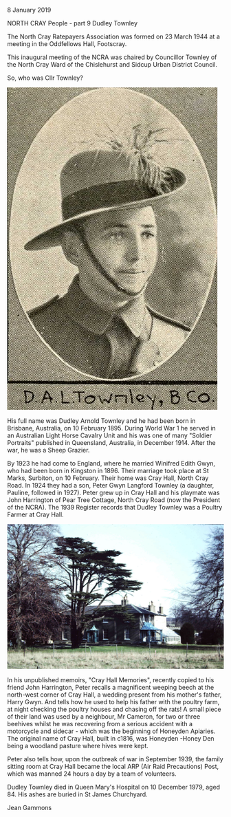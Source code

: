8 January 2019

NORTH CRAY People - part 9 Dudley Townley

The North Cray Ratepayers Association was formed on 23 March 1944 at a meeting in the Oddfellows Hall, Footscray.

This inaugural meeting of the NCRA was chaired by Councillor Townley of the North Cray Ward of the Chislehurst and Sidcup Urban District Council.

So, who was Cllr Townley?

![Image](images/nm0668_1.jpg)

His full name was Dudley Arnold Townley and he had been born in Brisbane, Australia, on 10 February 1895. During World War 1 he served in an Australian Light Horse Cavalry Unit and his was one of many "Soldier Portraits" published in Queensland, Australia, in December 1914. After the war, he was a Sheep Grazier.

By 1923 he had come to England, where he married Winifred Edith Gwyn, who had been born in Kingston in 1896. Their marriage took place at St Marks, Surbiton, on 10 February. Their home was Cray Hall, North Cray Road. In 1924 they had a son, Peter Gwyn Langford Townley (a daughter, Pauline, followed in 1927). Peter grew up in Cray Hall and his playmate was John Harrington of Pear Tree Cottage, North Cray Road (now the President of the NCRA). The 1939 Register records that Dudley Townley was a Poultry Farmer at Cray Hall.

![Image](images/nm0668_2.jpg)

In his unpublished memoirs, "Cray Hall Memories", recently copied to his friend John Harrington, Peter recalls a magnificent weeping beech at the north-west corner of Cray Hall, a wedding present from his mother's father, Harry Gwyn. And tells how he used to help his father with the poultry farm, at night checking the poultry houses and chasing off the rats! A small piece of their land was used by a neighbour, Mr Cameron, for two or three beehives whilst he was recovering from a serious accident with a motorcycle and sidecar - which was the beginning of Honeyden Apiaries. The original name of Cray Hall, built in c1816, was Honeyden -Honey Den being a woodland pasture where hives were kept.

Peter also tells how, upon the outbreak of war in September 1939, the family sitting room at Cray Hall became the local ARP (Air Raid Precautions) Post, which was manned 24 hours a day by a team of volunteers.

Dudley Townley died in Queen Mary's Hospital on 10 December 1979, aged 84. His ashes are buried in St James Churchyard.

Jean Gammons
